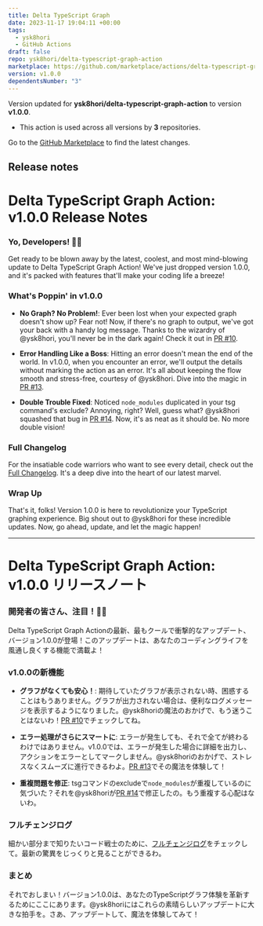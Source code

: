 ```yaml
---
title: Delta TypeScript Graph
date: 2023-11-17 19:04:11 +00:00
tags:
  - ysk8hori
  - GitHub Actions
draft: false
repo: ysk8hori/delta-typescript-graph-action
marketplace: https://github.com/marketplace/actions/delta-typescript-graph
version: v1.0.0
dependentsNumber: "3"
---
```



Version updated for **ysk8hori/delta-typescript-graph-action** to version **v1.0.0**.
- This action is used across all versions by **3** repositories.

Go to the [GitHub Marketplace](https://github.com/marketplace/actions/delta-typescript-graph) to find the latest changes.

## Release notes

# Delta TypeScript Graph Action: v1.0.0 Release Notes

### Yo, Developers! 🌟🚀
Get ready to be blown away by the latest, coolest, and most mind-blowing update to Delta TypeScript Graph Action! We've just dropped version 1.0.0, and it's packed with features that'll make your coding life a breeze!

### What's Poppin' in v1.0.0
- **No Graph? No Problem!**: Ever been lost when your expected graph doesn't show up? Fear not! Now, if there's no graph to output, we've got your back with a handy log message. Thanks to the wizardry of @ysk8hori, you'll never be in the dark again! Check it out in [PR #10](https://github.com/ysk8hori/delta-typescript-graph-action/pull/10).

- **Error Handling Like a Boss**: Hitting an error doesn't mean the end of the world. In v1.0.0, when you encounter an error, we'll output the details without marking the action as an error. It's all about keeping the flow smooth and stress-free, courtesy of @ysk8hori. Dive into the magic in [PR #13](https://github.com/ysk8hori/delta-typescript-graph-action/pull/13).

- **Double Trouble Fixed**: Noticed `node_modules` duplicated in your tsg command's exclude? Annoying, right? Well, guess what? @ysk8hori squashed that bug in [PR #14](https://github.com/ysk8hori/delta-typescript-graph-action/pull/14). Now, it's as neat as it should be. No more double vision!

### Full Changelog
For the insatiable code warriors who want to see every detail, check out the [Full Changelog](https://github.com/ysk8hori/delta-typescript-graph-action/compare/v0.2.1...v1.0.0). It's a deep dive into the heart of our latest marvel.

### Wrap Up
That's it, folks! Version 1.0.0 is here to revolutionize your TypeScript graphing experience. Big shout out to @ysk8hori for these incredible updates. Now, go ahead, update, and let the magic happen!

---

# Delta TypeScript Graph Action: v1.0.0 リリースノート

### 開発者の皆さん、注目！🌟🚀
Delta TypeScript Graph Actionの最新、最もクールで衝撃的なアップデート、バージョン1.0.0が登場！このアップデートは、あなたのコーディングライフを風通し良くする機能で満載よ！

### v1.0.0の新機能
- **グラフがなくても安心！**: 期待していたグラフが表示されない時、困惑することはもうありません。グラフが出力されない場合は、便利なログメッセージを表示するようになりました。@ysk8horiの魔法のおかげで、もう迷うことはないわ！[PR #10](https://github.com/ysk8hori/delta-typescript-graph-action/pull/10)でチェックしてね。

- **エラー処理がさらにスマートに**: エラーが発生しても、それで全てが終わるわけではありません。v1.0.0では、エラーが発生した場合に詳細を出力し、アクションをエラーとしてマークしません。@ysk8horiのおかげで、ストレスなくスムーズに進行できるわよ。[PR #13](https://github.com/ysk8hori/delta-typescript-graph-action/pull/13)でその魔法を体験して！

- **重複問題を修正**: tsgコマンドのexcludeで`node_modules`が重複しているのに気づいた？それを@ysk8horiが[PR #14](https://github.com/ysk8hori/delta-typescript-graph-action/pull/14)で修正したの。もう重複する心配はないわ。

### フルチェンジログ
細かい部分まで知りたいコード戦士のために、[フルチェンジログ](https://github.com/ysk8hori/delta-typescript-graph-action/compare/v0.2.1...v1.0.0)をチェックして。最新の驚異をじっくりと見ることができるわ。

### まとめ
それでおしまい！バージョン1.0.0は、あなたのTypeScriptグラフ体験を革新するためにここにあります。@ysk8horiにはこれらの素晴らしいアップデートに大きな拍手を。さあ、アップデートして、魔法を体験してみて！

